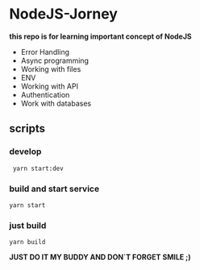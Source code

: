 # NodeJS-Jorney

**this repo is for learning important concept of NodeJS**

- Error Handling
- Async programming
- Working with files
- ENV
- Working with API
- Authentication
- Work with databases

## scripts

### develop
```  yarn start:dev ```

### build and start service
``` yarn start ```

### just build
``` yarn build ```


**JUST DO IT MY BUDDY AND DON`T FORGET SMILE ;)**